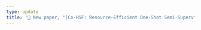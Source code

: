 ```yaml
---
type: update
title: '📄 New paper, "[Co-HSF: Resource-Efficient One-Shot Semi-Supervised Adaptation of Histopathology Foundation Models](https://ojs.aaai.org/index.php/AAAI-SS/article/view/35545)" is accepted at [AAAI Spring Symposium on AI for Health](https://ojs.aaai.org/index.php/AAAI-SS/issue/view/654) !'
---
```

